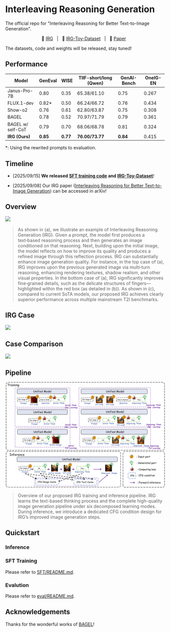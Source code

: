 # Interleaving Reasoning Generation
The official repo for "Interleaving Reasoning for Better Text-to-Image Generation".

<p align="center">
       🤗 <a href="https://github.com/Osilly/Interleaving-Reasoning-Generation">IRG</a>&nbsp&nbsp | &nbsp&nbsp🤗 <a href="https://huggingface.co/Osilly/IRG-Toy-Dataset">IRG-Toy-Dataset</a>&nbsp&nbsp | &nbsp&nbsp📑 <a href="https://arxiv.org/abs/2509.06945">Paper</a>&nbsp&nbsp
</p>

The datasets, code and weights will be released, stay tuned!

## Performance

| Model             | GenEval  | WISE     | TIIF-short/long (Qwen) | GenAI-Bench | OneIG-EN |
| ----------------- | -------- | -------- | ---------------------- | ----------- | -------- |
| Janus-Pro-7B      | 0.80     | 0.35     | 65.38/61.10            | 0.75        | 0.267    |
| FLUX.1-dev        | 0.82*    | 0.50     | 66.24/66.72            | 0.76        | 0.434    |
| Show-o2           | 0.76     | 0.61     | 62.80/63.87            | 0.75        | 0.308    |
| BAGEL             | 0.78     | 0.52     | 70.97/71.79            | 0.79        | 0.361    |
| BAGEL w/ self-CoT | 0.79     | 0.70     | 68.06/68.78            | 0.81        | 0.324    |
| **IRG (Ours)**    | **0.85** | **0.77** | **76.00/73.77**        | **0.84**    | 0.415    |

*: Using the rewrited prompts to evaluation.

## Timeline

- [2025/09/15] **We released [SFT training code](https://github.com/Osilly/Interleaving-Reasoning-Generation/tree/main/SFT) and [IRG-Toy-Dataset](https://huggingface.co/datasets/Osilly/IRG-Toy-Dataset)**!

- [2025/09/08] Our IRG paper ([Interleaving Reasoning for Better Text-to-Image Generation](https://arxiv.org/abs/2509.06945)) can be accessed in arXiv!

## Overview

![](figs/overview.png)

> As shown in (a), we illustrate an example of Interleaving Reasoning Generation (IRG).  Given a prompt, the model first produces a text‑based reasoning process and then generates an image conditioned on that reasoning. Next, building upon the initial image, the model reflects on how to improve its quality and produces a refined image through this reflection process. IRG can substantially enhance image generation quality.  For instance, in the top case of (a), IRG improves upon the previous generated image via multi‑turn reasoning, enhancing rendering textures, shadow realism, and other visual properties.  In the bottom case of (a), IRG significantly improves fine‑grained details, such as the delicate structures of fingers—highlighted within the red box (as detailed in (b)). As shown in (c), compared to current SoTA models, our proposed IRG achieves clearly superior performance across multiple mainstream T2I benchmarks.

## IRG Case

![](figs/big_case.png)

## Case Comparison 

![](figs/compare.png)

## Pipeline

![](figs/pipeline.png)

> Overview of our proposed IRG training and inference pipeline. IRG learns the text-based thinking process and the complete high-quality image generation pipeline under six decomposed learning modes. During inference, we introduce a dedicated CFG condition design for IRG’s improved image generation steps. 

## Quickstart

### Inference

### SFT Training

Please refer to [SFT/README.md](https://github.com/Osilly/Interleaving-Reasoning-Generation/blob/main/SFT/README.md).

### Evalution

Please refer to [eval/README.md](https://github.com/Osilly/Interleaving-Reasoning-Generation/blob/main/eval/README.md).

## Acknowledgements

Thanks for the wonderful works of [BAGEL](https://github.com/bytedance-seed/BAGEL)!
